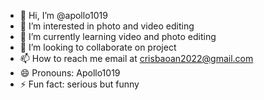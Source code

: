 - 👋 Hi, I’m @apollo1019
- 👀 I’m interested in photo and video editing 
- 🌱 I’m currently learning video and photo editing
- 💞️ I’m looking to collaborate on project
- 📫 How to reach me email at crisbaoan2022@gmail.com
- 😄 Pronouns: Apollo1019
- ⚡ Fun fact: serious but funny 

<!---
apollo1019/apollo1019 is a ✨ special ✨ repository because its `README.md` (this file) appears on your GitHub profile.
You can click the Preview link to take a look at your changes.
--->
